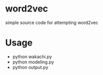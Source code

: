 # word2vec
simple source code for attempting word2vec

# Usage
- python wakachi.py
- python modeling.py
- python output.py
